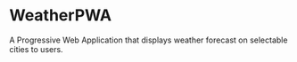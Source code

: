 # WeatherPWA
A Progressive Web Application that displays weather forecast on selectable cities to users. 
